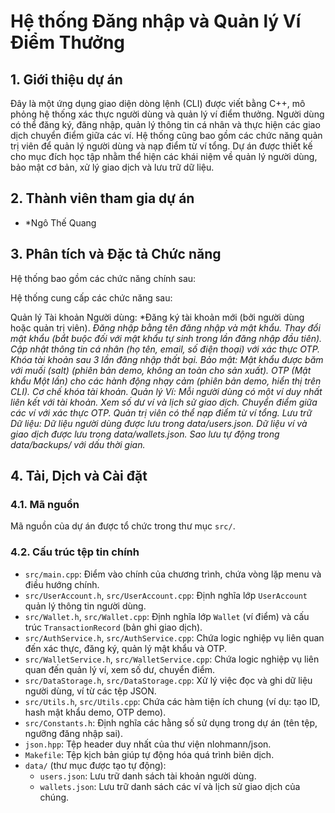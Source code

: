 # Hệ thống Đăng nhập và Quản lý Ví Điểm Thưởng

## 1. Giới thiệu dự án

Đây là một ứng dụng giao diện dòng lệnh (CLI) được viết bằng C++, mô phỏng hệ thống xác thực người dùng và quản lý ví điểm thưởng. Người dùng có thể đăng ký, đăng nhập, quản lý thông tin cá nhân và thực hiện các giao dịch chuyển điểm giữa các ví. Hệ thống cũng bao gồm các chức năng quản trị viên để quản lý người dùng và nạp điểm từ ví tổng. Dự án được thiết kế cho mục đích học tập nhằm thể hiện các khái niệm về quản lý người dùng, bảo mật cơ bản, xử lý giao dịch và lưu trữ dữ liệu.

## 2. Thành viên tham gia dự án

*  *Ngô Thế Quang
  
## 3. Phân tích và Đặc tả Chức năng

Hệ thống bao gồm các chức năng chính sau:

Hệ thống cung cấp các chức năng sau:

Quản lý Tài khoản Người dùng:
*Đăng ký tài khoản mới (bởi người dùng hoặc quản trị viên).
*Đăng nhập bằng tên đăng nhập và mật khẩu.*
*Thay đổi mật khẩu (bắt buộc đối với mật khẩu tự sinh trong lần đăng nhập đầu tiên).*
*Cập nhật thông tin cá nhân (họ tên, email, số điện thoại) với xác thực OTP.*
*Khóa tài khoản sau 3 lần đăng nhập thất bại.*
*Bảo mật:*
*Mật khẩu được băm với muối (salt) (phiên bản demo, không an toàn cho sản xuất).*
*OTP (Mật khẩu Một lần) cho các hành động nhạy cảm (phiên bản demo, hiển thị trên CLI).*
*Cơ chế khóa tài khoản.*
*Quản lý Ví:*
*Mỗi người dùng có một ví duy nhất liên kết với tài khoản.*
*Xem số dư ví và lịch sử giao dịch.*
*Chuyển điểm giữa các ví với xác thực OTP.*
*Quản trị viên có thể nạp điểm từ ví tổng.*
*Lưu trữ Dữ liệu:*
*Dữ liệu người dùng được lưu trong data/users.json.*
*Dữ liệu ví và giao dịch được lưu trong data/wallets.json.*
*Sao lưu tự động trong data/backups/ với dấu thời gian.*

## 4. Tải, Dịch và Cài đặt

### 4.1. Mã nguồn
Mã nguồn của dự án được tổ chức trong thư mục `src/`.

### 4.2. Cấu trúc tệp tin chính
* `src/main.cpp`: Điểm vào chính của chương trình, chứa vòng lặp menu và điều hướng chính.
* `src/UserAccount.h`, `src/UserAccount.cpp`: Định nghĩa lớp `UserAccount` quản lý thông tin người dùng.
* `src/Wallet.h`, `src/Wallet.cpp`: Định nghĩa lớp `Wallet` (ví điểm) và cấu trúc `TransactionRecord` (bản ghi giao dịch).
* `src/AuthService.h`, `src/AuthService.cpp`: Chứa logic nghiệp vụ liên quan đến xác thực, đăng ký, quản lý mật khẩu và OTP.
* `src/WalletService.h`, `src/WalletService.cpp`: Chứa logic nghiệp vụ liên quan đến quản lý ví, xem số dư, chuyển điểm.
* `src/DataStorage.h`, `src/DataStorage.cpp`: Xử lý việc đọc và ghi dữ liệu người dùng, ví từ các tệp JSON.
* `src/Utils.h`, `src/Utils.cpp`: Chứa các hàm tiện ích chung (ví dụ: tạo ID, hash mật khẩu demo, OTP demo).
* `src/Constants.h`: Định nghĩa các hằng số sử dụng trong dự án (tên tệp, ngưỡng đăng nhập sai).
* `json.hpp`: Tệp header duy nhất của thư viện nlohmann/json.
* `Makefile`: Tệp kịch bản giúp tự động hóa quá trình biên dịch.
* `data/` (thư mục được tạo tự động):
    * `users.json`: Lưu trữ danh sách tài khoản người dùng.
    * `wallets.json`: Lưu trữ danh sách các ví và lịch sử giao dịch của chúng.
